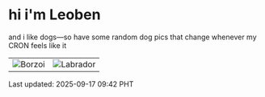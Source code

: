 # hi i'm Leoben

and i like dogs—so have some random dog pics that change whenever my CRON feels like it

|  |  |
|--------|----------|
| ![Borzoi](https://random-dog-vercel.vercel.app/api/random-borzoi?v=1758073372) | ![Labrador](https://random-dog-vercel.vercel.app/api/random-labrador?v=1758073372) |

Last updated: 2025-09-17 09:42 PHT
